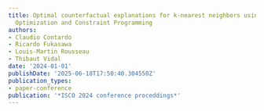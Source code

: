```yaml
---
title: Optimal counterfactual explanations for k-nearest neighbors using Mathematical
  Optimization and Constraint Programming
authors:
- Claudio Contardo
- Ricardo Fukasawa
- Louis-Martin Rousseau
- Thibaut Vidal
date: '2024-01-01'
publishDate: '2025-06-18T17:50:40.304550Z'
publication_types:
- paper-conference
publication: '*ISCO 2024 conference proceddings*'
---
```

